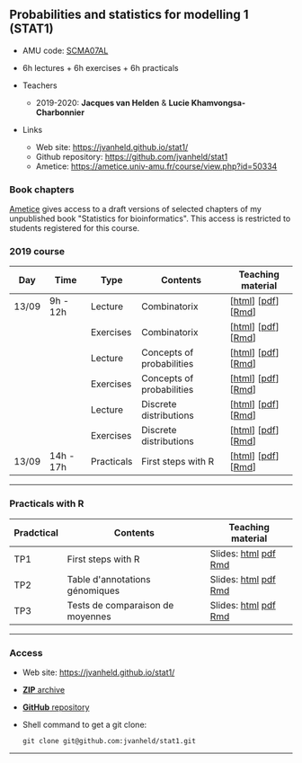## Probabilities and statistics for modelling 1 (STAT1)

- AMU code: [SCMA07AL](https://formations.univ-amu.fr/ME5SBI-S53MA1Z1A-en.html)
- 6h lectures + 6h exercises + 6h practicals
- Teachers

    - 2019-2020: **Jacques van Helden** & **Lucie Khamvongsa-Charbonnier**
    
- Links

    - Web site: <https://jvanheld.github.io/stat1/>
    - Github repository: <https://github.com/jvanheld/stat1>
    - Ametice: <https://ametice.univ-amu.fr/course/view.php?id=50334>

### Book chapters

[Ametice](https://ametice.univ-amu.fr/course/view.php?id=50334) gives access to a draft versions of selected chapters of my unpublished book "Statistics for bioinformatics". This access is restricted to students registered for this course. 

### 2019 course

| Day | Time | Type | Contents | Teaching material | 
|-----------|-------------|----------|------------------------------|----------------|
| 13/09 | 9h - 12h | Lecture | Combinatorix |  [[html](slides/02_combinatorix_EN.html)] [[pdf](slides/02_combinatorix_EN.pdf)] [[Rmd](slides/02_combinatorix_EN.Rmd)] |
|  |  | Exercises | Combinatorix |  [[html](slides/02_combinatorix_exercises.html)] [[pdf](slides/02_combinatorix_exercises.pdf)] [[Rmd](slides/02_combinatorix_exercises.Rmd)] |
|  | | Lecture | Concepts of probabilities | [[html](slides/03_concepts_proba.html)] [[pdf](slides/03_concepts_proba.pdf)] [[Rmd](slides/03_concepts_proba.Rmd)] |
|  | | Exercises | Concepts of probabilities | [[html](slides/03_concepts_proba_exercises.html)] [[pdf](slides/03_concepts_proba_exercises.pdf)] [[Rmd](slides/03_concepts_proba_exercises.Rmd)] |
|  | | Lecture | Discrete distributions | [[html](slides/04_distributions_discretes.html)] [[pdf](slides/04_distributions_discretes.pdf)] [[Rmd](slides/04_distributions_discretes.Rmd)] |
|  |  | Exercises | Discrete distributions | [[html](slides/04_distributions_discretes_exercises.html)] [[pdf](slides/04_distributions_discretes_exercises.pdf)] [[Rmd](slides/04_distributions_discretes_exercises.Rmd)] |
| 13/09 | 14h - 17h | Practicals | First steps with R | [[html](practicals/01_intro_R/01_R-first-steps.html)] [[pdf](practicals/01_intro_R/01_R-first-steps.pdf)] [[Rmd](practicals/01_intro_R/01_R-first-steps.Rmd)] |

****************************************************************

### Practicals with R

| Pradctical | Contents | Teaching material | 
|------|---------------------------------|--------------------------|
| TP1 | First steps with R | Slides: [html](practicals/01_intro_R/01_R-first-steps.html) [pdf](practicals/01_intro_R/01_R-first-steps.pdf) [Rmd](practicals/01_intro_R/01_R-first-steps.Rmd) |
| TP2 | Table d'annotations génomiques | Slides: [html](practicals/02_yeast_annotations/02_yeast_annotations.html) [pdf](practicals/02_yeast_annotations/02_yeast_annotations.pdf) [Rmd](practicals/02_yeast_annotations/02_yeast_annotations.Rmd) |
| TP3 | Tests de comparaison de moyennes | Slides: [html](practicals/03_test_comparaison_moyennes/03_test_comparaison_moyennes.html) [pdf](practicals/03_test_comparaison_moyennes/03_test_comparaison_moyennes.pdf) [Rmd](practicals/03_test_comparaison_moyennes/03_test_comparaison_moyennes.Rmd) |


****************************************************************
### Access

- Web site: <https://jvanheld.github.io/stat1/>
- [**ZIP** archive](https://github.com/jvanheld/stat1/zipball/master)
- [**GitHub** repository](https://github.com/jvanheld/stat1)
- Shell command to get a git clone: 

    `git clone git@github.com:jvanheld/stat1.git`


****************************************************************
